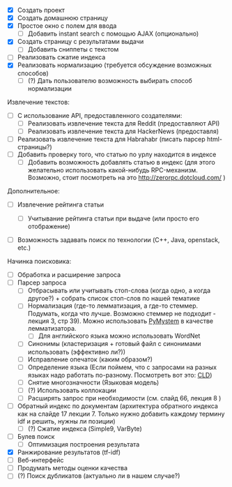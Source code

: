- [x] Создать проект
- [x] Создать домашнюю страницу
 - [x] Простое окно с полем для ввода
    - [ ] Добавить instant search с помощью AJAX (опционально)
- [x] Создать страницу с результатами выдачи
  - [ ] Добавить сниппеты с текстом
- [ ] Реализовать сжатие индекса
- [x] Реализовать нормализацию (требуется обсуждение возможных способов)
  - [ ] \(?\) Дать пользователю возможность выбирать способ нормализации

Извлечение текстов:
- [ ] С использование API, предоставленного создателями:
  - [ ] Реализовать извлечение текста для Reddit (предоставляют API)
  - [ ] Реализовать извлечение текста для HackerNews (предоставля)
- [ ] Реализовать извлечение текста для Habrahabr (писать парсер html-страницы?)
- [ ] Добавить проверку того, что статью по урлу находится в индексе
  - [ ] Добавить возможность добавлять статью в индекс (для этого желательно использовать какой-нибудь RPC-механизм. Возможно, стоит посмотреть на это http://zerorpc.dotcloud.com/ )

Дополнительное:
- [ ] Извлечение рейтинга статьи
  - [ ] Учитывание рейтинга статьи при выдаче (или просто его отображение)
- [ ] Возможность задавать поиск по технологии (C++, Java, openstack, etc.)



Начинка поисковика:
- [ ] Обработка и расширение запроса
 - [ ] Парсер запроса
   - [ ] Отбрасывать или учитывать стоп-слова (когда одно, а когда другое?) + собрать список стоп-слов по нашей тематике
   - [ ] Нормализация (где-то лемматизация, а где-то стеммер. Подумать, когда что лучше. Возможно стеммер не подходит - лекция 3, стр 39). Можно использовать [PyMystem](https://github.com/Digsolab/pymystem3) в качестве лемматизатора.
     - [ ] Для английского языка можно использовать WordNet
   - [ ] Синонимы (кластеризация + готовый файл с синонимами использовать (эффективно ли?))
   - [ ] Исправление опечаток (каким образом?)
   - [ ] Определение языка (Если поймем, что с запросами на разных языках надо работать по-разному. Посмотреть вот это: [CLD](http://code.google.com/p/chromium-compact-language-detector/))
   - [ ] Снятие многозначности (Языковая модель)
   - [ ] \(?\) Использовать коллокации
   - [ ] Расширять запрос при необходимости (см. слайд 66, лекция 8 )
- [ ] Обратный индекс по документам (архитектура обратного индекса как на слайде 17 лекции 7. Только нужно добавить каждому термину idf и решить, нужны ли позиции)
  - [ ] \(?\) Сжатие индекса (Simple9, VarByte)
- [ ] Булев поиск
  - [ ] Оптимизация построения результата
- [x] Ранжирование результатов (tf-idf)
- [ ] Веб-интерфейс
- [ ] Продумать методы оценки качества
- [ ] \(?\) Поиск дубликатов (актуально ли в нашем случае?)
